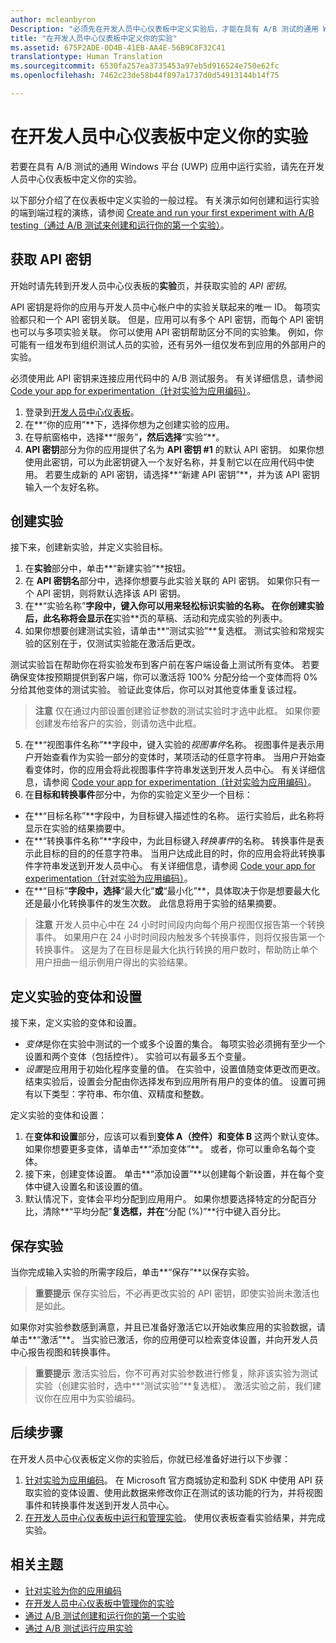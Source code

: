 ```yaml
---
author: mcleanbyron
Description: "必须先在开发人员中心仪表板中定义实验后，才能在具有 A/B 测试的通用 Windows 平台 (UWP) 应用中运行实验。"
title: "在开发人员中心仪表板中定义你的实验"
ms.assetid: 675F2ADE-0D4B-41EB-AA4E-56B9C8F32C41
translationtype: Human Translation
ms.sourcegitcommit: 6530fa257ea3735453a97eb5d916524e750e62fc
ms.openlocfilehash: 7462c23de58b44f897a1737d0d54913144b14f75

---
```


# 在开发人员中心仪表板中定义你的实验

若要在具有 A/B 测试的通用 Windows 平台 (UWP) 应用中运行实验，请先在开发人员中心仪表板中定义你的实验。

以下部分介绍了在仪表板中定义实验的一般过程。 有关演示如何创建和运行实验的端到端过程的演练，请参阅 [Create and run your first experiment with A/B testing（通过 A/B 测试来创建和运行你的第一个实验）](create-and-run-your-first-experiment-with-a-b-testing.md)。

## 获取 API 密钥

开始时请先转到开发人员中心仪表板的**实验**页，并获取实验的 *API 密钥*。

API 密钥是将你的应用与开发人员中心帐户中的实验关联起来的唯一 ID。 每项实验都只和一个 API 密钥关联。 但是，应用可以有多个 API 密钥，而每个 API 密钥也可以与多项实验关联。 你可以使用 API 密钥帮助区分不同的实验集。 例如，你可能有一组发布到组织测试人员的实验，还有另外一组仅发布到应用的外部用户的实验。

必须使用此 API 密钥来连接应用代码中的 A/B 测试服务。 有关详细信息，请参阅 [Code your app for experimentation（针对实验为应用编码）](code-your-experiment-in-your-app.md)。

1. 登录到[开发人员中心仪表板](https://dev.windows.com/overview)。
2. 在**“你的应用”**下，选择你想为之创建实验的应用。
3. 在导航窗格中，选择**“服务”**，然后选择**“实验”**。
4. **API 密钥**部分为你的应用提供了名为 **API 密钥 #1** 的默认 API 密钥。 如果你想使用此密钥，可以为此密钥键入一个友好名称，并复制它以在应用代码中使用。 若要生成新的 API 密钥，请选择**“新建 API 密钥”**，并为该 API 密钥输入一个友好名称。

## 创建实验

接下来，创建新实验，并定义实验目标。

1. 在**实验**部分中，单击**“新建实验”**按钮。
2. 在 **API 密钥名**部分中，选择你想要与此实验关联的 API 密钥。 如果你只有一个 API 密钥，则将默认选择该 API 密钥。
3. 在**“实验名称”**字段中，键入你可以用来轻松标识实验的名称。 在你创建实验后，此名称将会显示在**实验**页的草稿、活动和完成实验的列表中。
4. 如果你想要创建测试实验，请单击**“测试实验”**复选框。 测试实验和常规实验的区别在于，仅测试实验能在激活后更改。

  测试实验旨在帮助你在将实验发布到客户前在客户端设备上测试所有变体。 若要确保变体按预期提供到客户端，你可以激活将 100% 分配分给一个变体而将 0% 分给其他变体的测试实验。 验证此变体后，你可以对其他变体重复该过程。
  > **注意** 仅在通过内部设置创建验证参数的测试实验时才选中此框。 如果你要创建发布给客户的实验，则请勿选中此框。

5. 在**“视图事件名称”**字段中，键入实验的*视图事件*名称。 视图事件是表示用户开始查看作为实验一部分的变体时，某项活动的任意字符串。 当用户开始查看变体时，你的应用会将此视图事件字符串发送到开发人员中心。 有关详细信息，请参阅 [Code your app for experimentation（针对实验为应用编码）](code-your-experiment-in-your-app.md)。
6. 在**目标和转换事件**部分中，为你的实验定义至少一个目标：
  * 在**“目标名称”**字段中，为目标键入描述性的名称。 运行实验后，此名称将显示在实验的结果摘要中。
  * 在**“转换事件名称”**字段中，为此目标键入*转换事件*的名称。 转换事件是表示此目标的目的的任意字符串。 当用户达成此目的时，你的应用会将此转换事件字符串发送到开发人员中心。 有关详细信息，请参阅 [Code your app for experimentation（针对实验为应用编码）](code-your-experiment-in-your-app.md)。
  * 在**“目标”**字段中，选择**“最大化”**或**“最小化”**，具体取决于你是想要最大化还是最小化转换事件的发生次数。 此信息将用于实验的结果摘要。

  >**注意** 开发人员中心中在 24 小时时间段内向每个用户视图仅报告第一个转换事件。 如果用户在 24 小时时间段内触发多个转换事件，则将仅报告第一个转换事件。 这是为了在目标是最大化执行转换的用户数时，帮助防止单个用户扭曲一组示例用户得出的实验结果。

## 定义实验的变体和设置

接下来，定义实验的变体和设置。

* *变体*是你在实验中测试的一个或多个设置的集合。 每项实验必须拥有至少一个设置和两个变体（包括控件）。 实验可以有最多五个变量。
* *设置*是应用用于初始化程序变量的值。 在实验中，设置值随变体更改而更改。 结束实验后，设置会分配由你选择发布到应用所有用户的变体的值。 设置可拥有以下类型：字符串、布尔值、双精度和整数。

定义实验的变体和设置：
1. 在**变体和设置**部分，应该可以看到**变体 A（控件）**和**变体 B** 这两个默认变体。如果你想要更多变体，请单击**“添加变体”**。 或者，你可以重命名每个变体。
2. 接下来，创建变体设置。 单击**“添加设置”**以创建每个新设置，并在每个变体中键入设置名和该设置的值。
3. 默认情况下，变体会平均分配到应用用户。 如果你想要选择特定的分配百分比，清除**“平均分配”**复选框，并在**“分配 (%)”**行中键入百分比。

## 保存实验

当你完成输入实验的所需字段后，单击**“保存”**以保存实验。

> **重要提示** 保存实验后，不必再更改实验的 API 密钥，即使实验尚未激活也是如此。

如果你对实验参数感到满意，并且已准备好激活它以开始收集应用的实验数据，请单击**“激活”**。 当实验已激活，你的应用便可以检索变体设置，并向开发人员中心报告视图和转换事件。

> **重要提示** 激活实验后，你不可再对实验参数进行修复，除非该实验为测试实验（创建实验时，选中**“测试实验”**复选框）。 激活实验之前，我们建议你在应用中为实验编码。

## 后续步骤

在开发人员中心仪表板定义你的实验后，你就已经准备好进行以下步骤：
1. [针对实验为应用编码](code-your-experiment-in-your-app.md)。 在 Microsoft 官方商城协定和盈利 SDK 中使用 API 获取实验的变体设置、使用此数据来修改你正在测试的该功能的行为，并将视图事件和转换事件发送到开发人员中心。
2. [在开发人员中心仪表板中运行和管理实验](manage-your-experiment.md)。 使用仪表板查看实验结果，并完成实验。

## 相关主题

  * [针对实验为你的应用编码](code-your-experiment-in-your-app.md)
  * [在开发人员中心仪表板中管理你的实验](manage-your-experiment.md)
  * [通过 A/B 测试创建和运行你的第一个实验](create-and-run-your-first-experiment-with-a-b-testing.md)
  * [通过 A/B 测试运行应用实验](run-app-experiments-with-a-b-testing.md)



<!--HONumber=Jun16_HO4-->


